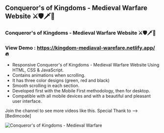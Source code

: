 ## Conqueror's of Kingdoms - Medieval Warfare Website ⚔🛡🗡🏹

<!-- ## [Watch it on youtube](https://youtu.be/lgo1CEPZoxg) -->

### Conqueror's of Kingdoms - Medieval Warfare Website ⚔🛡🗡🏹
### View Demo :  https://kingdom-mediaval-warefare.netlify.app/ 🔥 

- Responsive Conqueror's of Kingdoms - Medieval Warfare Website Using HTML, CSS & JavaScript.
- Contains animations when scrolling.
- It has three color designs (green, red and black)
- Smooth scrolling in each section.
- Developed first with the Mobile First methodology, then for desktop.
- Compatible with all mobile devices and with a beautiful and pleasant user interface.

Join the channel to see more videos like this. Special Thank to --> [Bedimcode]

![Conqueror's of Kingdoms - Medieval Warfare](/preview.png) 

<!-- ![Conqueror's of Kingdoms - Medieval Warfare](/preview.png) -->

